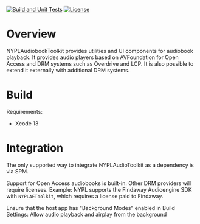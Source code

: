 [![Build and Unit Tests](https://github.com/NYPL-Simplified/NYPLAudiobookToolkit/Unit%20Tests/badge.svg)](https://github.com/NYPL-Simplified/NYPLAudiobookToolkit/actions?query=workflow%3A%22Unit%20Tests%22) [![License](https://img.shields.io/badge/License-Apache%202.0-blue.svg)](https://opensource.org/licenses/Apache-2.0)

# Overview

NYPLAudiobookToolkit provides utilities and UI components for audiobook playback.  It provides audio players based on AVFoundation for Open Access and DRM systems such as Overdrive and LCP. It is also possible to extend it externally with additional DRM systems. 

# Build

Requirements: 
- Xcode 13

# Integration

The only supported way to integrate NYPLAudioToolkit as a dependency is via SPM.

Support for Open Access audiobooks is built-in. Other DRM providers will require licenses. Example: NYPL supports the Findaway Audioengine SDK with `NYPLAEToolkit`, which requires a license paid to Findaway.

Ensure that the host app has "Background Modes" enabled in Build Settings: Allow audio playback and airplay from the background

